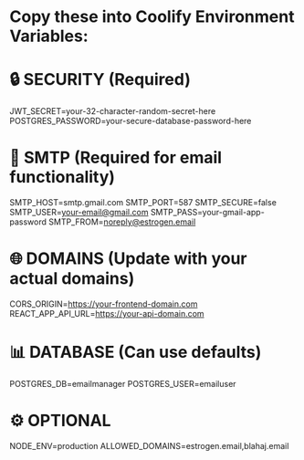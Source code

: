 # Copy these into Coolify Environment Variables:

# 🔒 SECURITY (Required)
JWT_SECRET=your-32-character-random-secret-here
POSTGRES_PASSWORD=your-secure-database-password-here

# 📧 SMTP (Required for email functionality)
SMTP_HOST=smtp.gmail.com
SMTP_PORT=587
SMTP_SECURE=false
SMTP_USER=your-email@gmail.com
SMTP_PASS=your-gmail-app-password
SMTP_FROM=noreply@estrogen.email

# 🌐 DOMAINS (Update with your actual domains)
CORS_ORIGIN=https://your-frontend-domain.com
REACT_APP_API_URL=https://your-api-domain.com

# 📊 DATABASE (Can use defaults)
POSTGRES_DB=emailmanager
POSTGRES_USER=emailuser

# ⚙️ OPTIONAL
NODE_ENV=production
ALLOWED_DOMAINS=estrogen.email,blahaj.email
